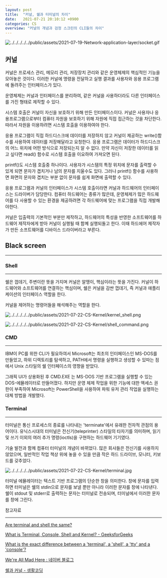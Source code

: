 ```yaml
---
layout: post
title:  "커널, 쉘과 터미널의 차이"
date:   2021-07-21 20:10:12 +0900
categories: CS
overview: "커널의 개념과 검정 스크린의 CLI들의 차이"
---
```




![../../../../../public/assets/2021-07-19-Network-application-layer/socket.gif](../../../../../public/assets/2021-07-19-Network-application-layer/socket.gif)

## 커널

커널은 프로세스 관리, 메모리 관리, 저장장치 관리와 같은 운영체제의 핵심적인 기능을 모아놓은 것이다. 이러한 커널에 명령을 전달하고 실행 결과를 사용자와 응용 프로그램에 돌려주는 인터페이스가 있다.

운영체제는 커널과 인터페이스를 분리하여, 같은 커널을 사용하더라도 다른 인터페이스를 가진 형태로 제작할 수 있다.

시스템 호출은 커널이 자신을 보호하기 위해 만든 인터페이스이다. 커널은 사용자나 응용프로그램으로부터 컴퓨터 자원을 보호하기 위해 자원에 직접 접근하는 것을 차단한다. 따라서 자원을 이용하려면 시스템 호출을 이용하여야 한다.

응용 프로그램이 직접 하드디스크에 데이터를 저장하지 않고 커널이 제공하는 write()함수를 사용하여 데이터를 저장해달라고 요청한다. 응용 프로그램은 데이터가 하드디스크의 어느 위치에 어떤 방식으로 저장되는지 알 수 없다. 만약 자신이 저장한 데이터를 읽고 싶다면 read() 함수로 시스템 호출을 이요하여 가져오면 된다.

printf()도 시스템 호출중 하나이다. 사용자가 시스템의 특정 위치에 문자를 출력할 수 있게 되면 문자가 겹치거나 남의 문자를 지울수도 있다. 그러나 printf() 함수를 사용하면 화면의 문자와 겹치는 부분 없이 문자를 쉽게 화면에 출력할 수 있다.

응용 프로그램과 커널의 인터페이스가 시스템 호출이라면 커널과 하드웨어의 인터페이스는 드라이버가 담당한다. 컴퓨터 하드웨어는 종류가 많은데, 운영체제가 많은 하드웨어를 다 사용할 수 있는 환경을 제공하려면 각 하드웨어에 맞는 프로그램을 직접 개발해야한다.

커널은 입출력의 기본적인 부분만 제작하고, 하드웨어의 특성을 반영한 소프트웨어를 하드웨어 제작자에게 받아 커널이 실행될 때 함꼐 실행되돌고 한다. 이때 하드에어 제작자가 만든 소프트웨어를 디바이스 드라이버라고 부른다. 

## Black screen

---

### Shell

---

쉘은 껍데기, 주변이란 뜻을 가지며 커널은 알맹이, 핵심이라는 뜻을 가진다. 커널이 하드웨어와 소프트웨어를 연결하는 핵심이며, 쉘은 커널을 감싼 껍데기, 즉 커널과 애플리케이션의 인터페이스 역할을 한다.

커널을 제어하는 명령어들을 해석해주는 역할을 한다.

![../../../../../public/assets/2021-07-22-CS-Kernel/kernel_shell.png](../../../../../public/assets/2021-07-22-CS-Kernel/kernel_shell.png)

![../../../../../public/assets/2021-07-22-CS-Kernel/shell_command.png](../../../../../public/assets/2021-07-22-CS-Kernel/shell_command.png)

### CMD

---

IBM이 PC를 위한 CLI가 필요하여서 Microsoft는 최초의 인터페이스인 MS-DOS를 만들었고, 하위 디렉토리를 탐색하고, PATH에서 명령을 실행하고 생성할 수 있따는 점에서 Unix 스타일의 쉘 인터페이스의 영향을 받았다.

그래픽 UI가 상용화된 후 CMD.EXE 는 MS-DOS 기반 프로그램을 실행할 수 있는 DOS-에뮬레이터로 만들어졌다. 하지만 운영 체제 작업을 위한  기능에 대한 액세스 권한이 부족하여 Microsoft는 PowerShell을 사용하여 파워 유저 관리 작업을 실행하는 대체 방법을 개발했다.

### Terminal

---

터미널은 통신 프로세스의 종료를 나타내는 'terminate'에서 유래한 전자적 관점의 용어이다. 유닉스시대의 터미널은 전신기(teleprinter) 스타일의 타자기를 의미하며, 읽기 및 쓰기 이외의 여러 추가 명령(ioctls)을 구현하는 하드웨어 기기였다. 

기술 발전과 함께 컴퓨터 터미널의 개념이 바뀌었다. 많은 회사들은 전신기를 사용하지 않았으며, 일반적인 작업 책상 위에 놓을 수 있을 만큼 작은 하드 드라이브, 모니터, 키보드를 갖추었다.

![../../../../../public/assets/2021-07-22-CS-Kernel/terminal.jpg](../../../../../public/assets/2021-07-22-CS-Kernel/terminal.jpg)

터미널 에뮬레이터는 텍스트 기반 프로그램의 단순한 창을 의미한다. 창에 문자를 입력하면 터미널은 쉘의 stdin으로 문자를 보낼 뿐만 아니라 이러한 문자를 창에 나타낸다. 쉘이 stdout 및 stderr로 출력하는 문자는 터미널로 전송되며, 터미널에서 이러한 문자를 창에 그린다.

참고자료

---

[Are terminal and shell the same?](https://askubuntu.com/questions/111144/are-terminal-and-shell-the-same)

[What is Terminal, Console, Shell and Kernel? - GeeksforGeeks](https://www.geeksforgeeks.org/what-is-terminal-console-shell-and-kernel/)

[What is the exact difference between a 'terminal', a 'shell', a 'tty' and a 'console'?](https://unix.stackexchange.com/questions/4126/what-is-the-exact-difference-between-a-terminal-a-shell-a-tty-and-a-con)

[We're All Mad Here : 네이버 블로그](https://blog.naver.com/asianchairshot/221383363419)

[쉘과 커널 - 생활코딩](https://opentutorials.org/course/2598/14203)